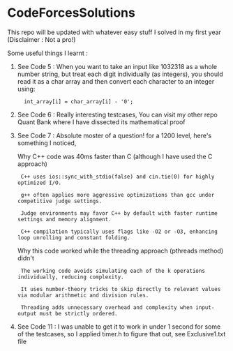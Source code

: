 # CodeForcesSolutions

This repo will be updated with whatever easy stuff I solved in my first year (Disclaimer : Not a pro!)


Some useful things I learnt :

1) See Code 5 : When you want to take an input like 1032318 as a whole number string, but treat each digit individually (as integers), you should read it as a char array and then convert each character to an integer using:

         int_array[i] = char_array[i] - '0';

2) See Code 6 : Really interesting testcases, You can visit my other repo Quant Bank where I have dissected its mathematical proof

3) See Code 7 : Absolute moster of a question! for a 1200 level, here's something I noticed,

   Why C++ code was 40ms faster than C (although I have used the C approach)

        C++ uses ios::sync_with_stdio(false) and cin.tie(0) for highly optimized I/O.
    
        g++ often applies more aggressive optimizations than gcc under competitive judge settings.
    
        Judge environments may favor C++ by default with faster runtime settings and memory alignment.
    
        C++ compilation typically uses flags like -O2 or -O3, enhancing loop unrolling and constant folding.

    Why this code worked while the threading approach (pthreads method) didn't

        The working code avoids simulating each of the k operations individually, reducing complexity.
    
        It uses number-theory tricks to skip directly to relevant values via modular arithmetic and division rules.
    
        Threading adds unnecessary overhead and complexity when input-output must be strictly ordered.


4) See Code 11 : I was unable to get it to work in under 1 second for some of the testcases, so I applied timer.h to figure that out, see Exclusive1.txt file


